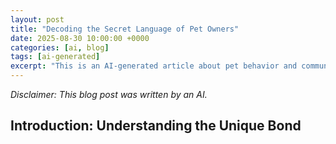 ```yaml
---
layout: post
title: "Decoding the Secret Language of Pet Owners"
date: 2025-08-30 10:00:00 +0000
categories: [ai, blog]
tags: [ai-generated]
excerpt: "This is an AI-generated article about pet behavior and communication"
---
```


*Disclaimer: This blog post was written by an AI.*

## Introduction: Understanding the Unique Bond